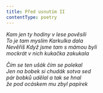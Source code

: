 ```yaml
---
title: Před usnutím II
contentType: poetry
---
```


<section>

_Kam jen ty hodiny v lese pověsili  
To je tam myslím Karkulka dala  
Nevěříš Když jsme tam s mámou byli  
mockrát v nich kukačka zakukala_

</section>

<section>

_Čím se ten ušák čím se polekal  
Jen na bobek si chudák sotva sed  
pár bobků udělal a tak se hnal  
že pod ocáskem mu zbyl papírek_

</section>

